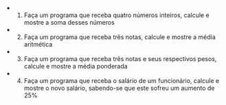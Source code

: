 - 1. Faça um programa que receba quatro números inteiros, calcule e mostre a soma desses números
- 2. Faça um programa que receba três notas, calcule e mostre a média aritmética
- 3. Faça um programa que receba três notas e seus respectivos pesos, calcule e mostre a média ponderada
- 4. Faça um programa que receba o salário de um funcionário, calcule e mostre o novo salário, sabendo-se que este sofreu um aumento de 25%